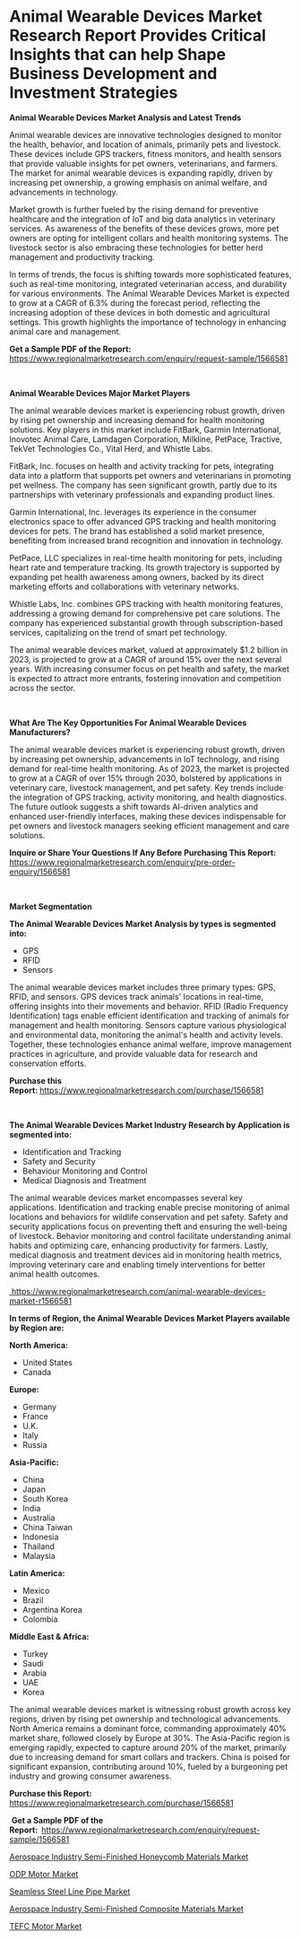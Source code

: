 <p><h1>Animal Wearable Devices Market Research Report Provides Critical Insights that can help Shape Business Development and Investment Strategies</h1></p><p><strong>Animal Wearable Devices Market Analysis and Latest Trends</strong></p>
<p><p>Animal wearable devices are innovative technologies designed to monitor the health, behavior, and location of animals, primarily pets and livestock. These devices include GPS trackers, fitness monitors, and health sensors that provide valuable insights for pet owners, veterinarians, and farmers. The market for animal wearable devices is expanding rapidly, driven by increasing pet ownership, a growing emphasis on animal welfare, and advancements in technology.</p><p>Market growth is further fueled by the rising demand for preventive healthcare and the integration of IoT and big data analytics in veterinary services. As awareness of the benefits of these devices grows, more pet owners are opting for intelligent collars and health monitoring systems. The livestock sector is also embracing these technologies for better herd management and productivity tracking.</p><p>In terms of trends, the focus is shifting towards more sophisticated features, such as real-time monitoring, integrated veterinarian access, and durability for various environments. The Animal Wearable Devices Market is expected to grow at a CAGR of 6.3% during the forecast period, reflecting the increasing adoption of these devices in both domestic and agricultural settings. This growth highlights the importance of technology in enhancing animal care and management.</p></p>
<p><strong>Get a Sample PDF of the Report:&nbsp;</strong> <a href="https://www.regionalmarketresearch.com/enquiry/request-sample/1566581">https://www.regionalmarketresearch.com/enquiry/request-sample/1566581</a></p>
<p>&nbsp;</p>
<p><strong>Animal Wearable Devices Major Market Players</strong></p>
<p><p>The animal wearable devices market is experiencing robust growth, driven by rising pet ownership and increasing demand for health monitoring solutions. Key players in this market include FitBark, Garmin International, Inovotec Animal Care, Lamdagen Corporation, Milkline, PetPace, Tractive, TekVet Technologies Co., Vital Herd, and Whistle Labs.</p><p>FitBark, Inc. focuses on health and activity tracking for pets, integrating data into a platform that supports pet owners and veterinarians in promoting pet wellness. The company has seen significant growth, partly due to its partnerships with veterinary professionals and expanding product lines.</p><p>Garmin International, Inc. leverages its experience in the consumer electronics space to offer advanced GPS tracking and health monitoring devices for pets. The brand has established a solid market presence, benefiting from increased brand recognition and innovation in technology.</p><p>PetPace, LLC specializes in real-time health monitoring for pets, including heart rate and temperature tracking. Its growth trajectory is supported by expanding pet health awareness among owners, backed by its direct marketing efforts and collaborations with veterinary networks.</p><p>Whistle Labs, Inc. combines GPS tracking with health monitoring features, addressing a growing demand for comprehensive pet care solutions. The company has experienced substantial growth through subscription-based services, capitalizing on the trend of smart pet technology. </p><p>The animal wearable devices market, valued at approximately $1.2 billion in 2023, is projected to grow at a CAGR of around 15% over the next several years. With increasing consumer focus on pet health and safety, the market is expected to attract more entrants, fostering innovation and competition across the sector.</p></p>
<p>&nbsp;</p>
<p><strong>What Are The Key Opportunities For Animal Wearable Devices Manufacturers?</strong></p>
<p><p>The animal wearable devices market is experiencing robust growth, driven by increasing pet ownership, advancements in IoT technology, and rising demand for real-time health monitoring. As of 2023, the market is projected to grow at a CAGR of over 15% through 2030, bolstered by applications in veterinary care, livestock management, and pet safety. Key trends include the integration of GPS tracking, activity monitoring, and health diagnostics. The future outlook suggests a shift towards AI-driven analytics and enhanced user-friendly interfaces, making these devices indispensable for pet owners and livestock managers seeking efficient management and care solutions.</p></p>
<p><strong>Inquire or Share Your Questions If Any Before Purchasing This Report:</strong> <a href="https://www.regionalmarketresearch.com/enquiry/pre-order-enquiry/1566581">https://www.regionalmarketresearch.com/enquiry/pre-order-enquiry/1566581</a></p>
<p>&nbsp;</p>
<p><strong>Market Segmentation</strong></p>
<p><strong>The Animal Wearable Devices Market Analysis by types is segmented into:</strong></p>
<p><ul><li>GPS</li><li>RFID</li><li>Sensors</li></ul></p>
<p><p>The animal wearable devices market includes three primary types: GPS, RFID, and sensors. GPS devices track animals' locations in real-time, offering insights into their movements and behavior. RFID (Radio Frequency Identification) tags enable efficient identification and tracking of animals for management and health monitoring. Sensors capture various physiological and environmental data, monitoring the animal's health and activity levels. Together, these technologies enhance animal welfare, improve management practices in agriculture, and provide valuable data for research and conservation efforts.</p></p>
<p><strong>Purchase this Report:&nbsp;</strong><a href="https://www.regionalmarketresearch.com/purchase/1566581">https://www.regionalmarketresearch.com/purchase/1566581</a></p>
<p>&nbsp;</p>
<p><strong>The Animal Wearable Devices Market Industry Research by Application is segmented into:</strong></p>
<p><ul><li>Identification and Tracking</li><li>Safety and Security</li><li>Behaviour Monitoring and Control</li><li>Medical Diagnosis and Treatment</li></ul></p>
<p><p>The animal wearable devices market encompasses several key applications. Identification and tracking enable precise monitoring of animal locations and behaviors for wildlife conservation and pet safety. Safety and security applications focus on preventing theft and ensuring the well-being of livestock. Behavior monitoring and control facilitate understanding animal habits and optimizing care, enhancing productivity for farmers. Lastly, medical diagnosis and treatment devices aid in monitoring health metrics, improving veterinary care and enabling timely interventions for better animal health outcomes.</p></p>
<p><a href="https://www.regionalmarketresearch.com/animal-wearable-devices-market-r1566581">&nbsp;https://www.regionalmarketresearch.com/animal-wearable-devices-market-r1566581</a></p>
<p><strong>In terms of Region, the Animal Wearable Devices Market Players available by Region are:</strong></p>
<p>
    <p> <strong> North America: </strong>
        <ul>
            <li>United States</li>
            <li>Canada</li>
        </ul>
        </p> 
    <p> <strong> Europe: </strong>
        <ul>
            <li>Germany</li>
            <li>France</li>
            <li>U.K.</li>
            <li>Italy</li>
            <li>Russia</li>
        </ul>
        </p> 
    <p> <strong> Asia-Pacific: </strong>
        <ul>
            <li>China</li>
            <li>Japan</li>
            <li>South Korea</li>
            <li>India</li>
            <li>Australia</li>
            <li>China Taiwan</li>
            <li>Indonesia</li>
            <li>Thailand</li>
            <li>Malaysia</li>
        </ul>
        </p> 
    <p> <strong> Latin America: </strong>
        <ul>
            <li>Mexico</li>
            <li>Brazil</li>
            <li>Argentina Korea</li>
            <li>Colombia</li>
        </ul>
        </p> 
    <p> <strong> Middle East & Africa: </strong>
        <ul>
            <li>Turkey</li>
            <li>Saudi</li>
            <li>Arabia</li>
            <li>UAE</li>
            <li>Korea</li>
        </ul>
    </p>
    </p>
<p><p>The animal wearable devices market is witnessing robust growth across key regions, driven by rising pet ownership and technological advancements. North America remains a dominant force, commanding approximately 40% market share, followed closely by Europe at 30%. The Asia-Pacific region is emerging rapidly, expected to capture around 20% of the market, primarily due to increasing demand for smart collars and trackers. China is poised for significant expansion, contributing around 10%, fueled by a burgeoning pet industry and growing consumer awareness.</p></p>
<p><strong>Purchase this Report: </strong><a href="https://www.regionalmarketresearch.com/purchase/1566581">https://www.regionalmarketresearch.com/purchase/1566581</a></p>
<p>&nbsp;<strong>Get a Sample PDF of the Report:&nbsp;&nbsp;</strong><a href="https://www.regionalmarketresearch.com/enquiry/request-sample/1566581">https://www.regionalmarketresearch.com/enquiry/request-sample/1566581</a></p>
<p><strong></strong></p>
<p><p><a href="https://medium.com/@mgbcqzvq83/strategic-roadmap-to-success-global-aerospace-industry-semi-finished-honeycomb-materials-market-a294d81f285b?postPublishedType=repub">Aerospace Industry Semi-Finished Honeycomb Materials Market</a></p><p><a href="https://issuu.com/reportprime-2/docs/odp-motor-market-size-2030.pptx_9093690d8e0ef7">ODP Motor Market</a></p><p><a href="https://www.linkedin.com/pulse/what-current-future-prospects-seamless-steel-line-pipe-market-eitte?trackingId=2qoONmPGS%2F2zeiLguOpZLA%3D%3D">Seamless Steel Line Pipe Market</a></p><p><a href="https://medium.com/@mgbcqzvq83/aerospace-industry-semi-finished-composite-materials-market-size-share-analysis-growth-trends-c6d683c2d612">Aerospace Industry Semi-Finished Composite Materials Market</a></p><p><a href="https://issuu.com/reportprime-2/docs/tefc-motor-market-size-2030.pptx_1a45df3a4f5ac7">TEFC Motor Market</a></p></p>